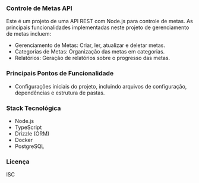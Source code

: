  
### Controle de Metas API
Este é um projeto de uma API REST com Node.js para controle de metas. As principais funcionalidades implementadas neste projeto de gerenciamento de metas incluem:
- Gerenciamento de Metas: Criar, ler, atualizar e deletar metas.
- Categorias de Metas: Organização das metas em categorias.
- Relatórios: Geração de relatórios sobre o progresso das metas.

### Principais Pontos de Funcionalidade
- Configurações iniciais do projeto, incluindo arquivos de configuração, dependências e estrutura de pastas.

### Stack Tecnológica
- Node.js
- TypeScript
- Drizzle (ORM)
- Docker
- PostgreSQL

### Licença
ISC

